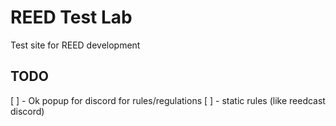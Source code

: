 # REED Test Lab

Test site for REED development

## TODO

[ ] - Ok popup for discord for rules/regulations
[ ] - static rules (like reedcast discord)
